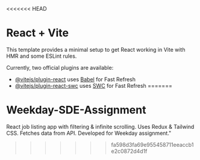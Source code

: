 <<<<<<< HEAD
# React + Vite

This template provides a minimal setup to get React working in Vite with HMR and some ESLint rules.

Currently, two official plugins are available:

- [@vitejs/plugin-react](https://github.com/vitejs/vite-plugin-react/blob/main/packages/plugin-react/README.md) uses [Babel](https://babeljs.io/) for Fast Refresh
- [@vitejs/plugin-react-swc](https://github.com/vitejs/vite-plugin-react-swc) uses [SWC](https://swc.rs/) for Fast Refresh
=======
# Weekday-SDE-Assignment
React job listing app with filtering &amp; infinite scrolling. Uses Redux &amp; Tailwind CSS. Fetches data from API. Developed for Weekday assignment."
>>>>>>> fa598d3fa69e955458711eeaccb1e2c0872d4d1f
